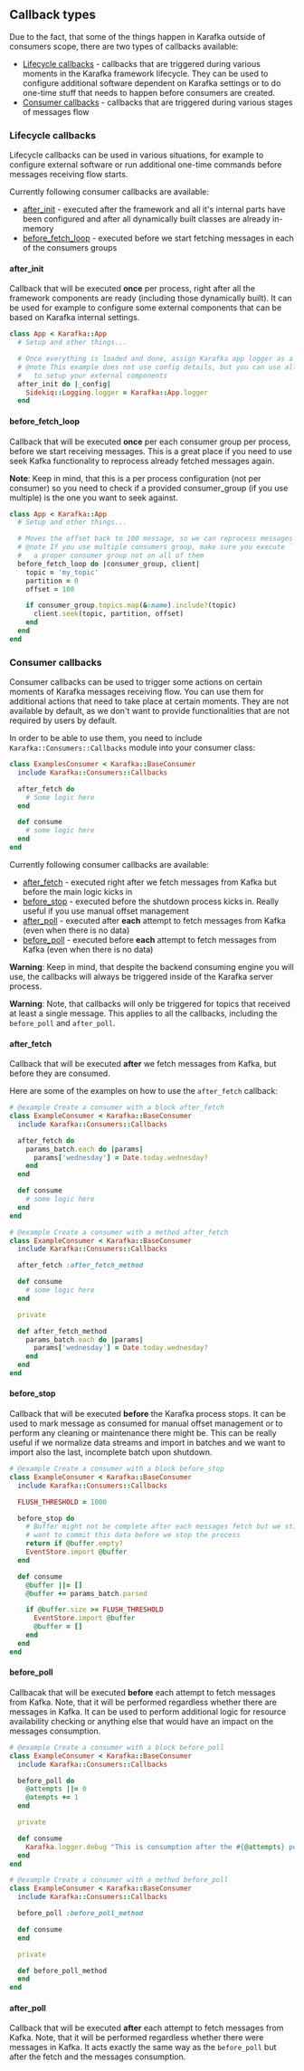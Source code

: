 ## Callback types

Due to the fact, that some of the things happen in Karafka outside of consumers scope, there are two types of callbacks available:

- [Lifecycle callbacks](#lifecycle-callbacks) - callbacks that are triggered during various moments in the Karafka framework lifecycle. They can be used to configure additional software dependent on Karafka settings or to do one-time stuff that needs to happen before consumers are created.
- [Consumer callbacks](#consumer-callbacks) - callbacks that are triggered during various stages of messages flow

### Lifecycle callbacks

Lifecycle callbacks can be used in various situations, for example to configure external software or run additional one-time commands before messages receiving flow starts.

Currently following consumer callbacks are available:

- [after_init](#after_init) - executed after the framework and all it's internal parts have been configured and after all dynamically built classes are already in-memory
- [before_fetch_loop](#before_fetch_loop) - executed before we start fetching messages in each of the consumers groups

#### after_init

Callback that will be executed **once** per process, right after all the framework components are ready (including those dynamically built). It can be used for example to configure some external components that can be based on Karafka internal settings.

```ruby
class App < Karafka::App
  # Setup and other things...

  # Once everything is loaded and done, assign Karafka app logger as a Sidekiq logger
  # @note This example does not use config details, but you can use all the config values
  #   to setup your external components
  after_init do |_config|
    Sidekiq::Logging.logger = Karafka::App.logger
  end
```

#### before_fetch_loop

Callback that will be executed **once** per each consumer group per process, before we start receiving messages. This is a great place if you need to use seek Kafka functionality to reprocess already fetched messages again.

**Note**: Keep in mind, that this is a per process configuration (not per consumer) so you need to check if a provided consumer_group (if you use multiple) is the one you want to seek against.

```ruby
class App < Karafka::App
  # Setup and other things...

  # Moves the offset back to 100 message, so we can reprocess messages again
  # @note If you use multiple consumers group, make sure you execute ```#seek``` on a client of
  #   a proper consumer group not on all of them
  before_fetch_loop do |consumer_group, client|
    topic = 'my_topic'
    partition = 0
    offset = 100

    if consumer_group.topics.map(&:name).include?(topic)
      client.seek(topic, partition, offset)
    end
  end
end
```

### Consumer callbacks

Consumer callbacks can be used to trigger some actions on certain moments of Karafka messages receiving flow. You can use them for additional actions that need to take place at certain moments. They are not available by default, as we don't want to provide functionalities that are not required by users by default.

In order to be able to use them, you need to include ```Karafka::Consumers::Callbacks``` module into your consumer class:

```ruby
class ExamplesConsumer < Karafka::BaseConsumer
  include Karafka::Consumers::Callbacks

  after_fetch do
    # Some logic here
  end

  def consume
    # some logic here
  end
end
```

Currently following consumer callbacks are available:

- [after_fetch](#after_fetch) - executed right after we fetch messages from Kafka but before the main logic kicks in
- [before_stop](#before_stop) - executed before the shutdown process kicks in. Really useful if you use manual offset management
- [after_poll](#after_poll) - executed after **each** attempt to fetch messages from Kafka (even when there is no data)
- [before_poll](#before_poll) - executed before **each** attempt to fetch messages from Kafka (even when there is no data)

**Warning**: Keep in mind, that despite the backend consuming engine you will use, the callbacks will always be triggered inside of the Karafka server process.

**Warning**: Note, that callbacks will only be triggered for topics that received at least a single message. This applies to all the callbacks, including the ```before_poll``` and ```after_poll```.

#### after_fetch

Callback that will be executed **after** we fetch messages from Kafka, but before they are consumed.

Here are some of the examples on how to use the ```after_fetch``` callback:

```ruby
# @example Create a consumer with a block after_fetch
class ExampleConsumer < Karafka::BaseConsumer
  include Karafka::Consumers::Callbacks

  after_fetch do
    params_batch.each do |params|
      params['wednesday'] = Date.today.wednesday?
    end
  end

  def consume
    # some logic here
  end
end

# @example Create a consumer with a method after_fetch
class ExampleConsumer < Karafka::BaseConsumer
  include Karafka::Consumers::Callbacks

  after_fetch :after_fetch_method

  def consume
    # some logic here
  end

  private

  def after_fetch_method
    params_batch.each do |params|
      params['wednesday'] = Date.today.wednesday?
    end
  end
end
```

#### before_stop

Callback that will be executed **before** the Karafka process stops. It can be used to mark message as consumed for manual offset management or to perform any cleaning or maintenance there might be. This can be really useful if we normalize data streams and import in batches and we want to import also the last, incomplete batch upon shutdown.

```ruby
# @example Create a consumer with a block before_stop
class ExampleConsumer < Karafka::BaseConsumer
  include Karafka::Consumers::Callbacks

  FLUSH_THRESHOLD = 1000

  before_stop do
    # Buffer might not be complete after each messages fetch but we still may
    # want to commit this data before we stop the process
    return if @buffer.empty?
    EventStore.import @buffer
  end

  def consume
    @buffer ||= []
    @buffer += params_batch.parsed

    if @buffer.size >= FLUSH_THRESHOLD
      EventStore.import @buffer
      @buffer = []
    end
  end
end
```

#### before_poll

Callbacak that will be executed **before** each attempt to fetch messages from Kafka. Note, that it will be performed regardless whether there are messages in Kafka. It can be used to perform additional logic for resource availability checking or anything else that would have an impact on the messages consumption.

```ruby
# @example Create a consumer with a block before_poll
class ExampleConsumer < Karafka::BaseConsumer
  include Karafka::Consumers::Callbacks

  before_poll do
    @attempts ||= 0
    @atempts += 1
  end

  private

  def consume
    Karafka.logger.debug "This is consumption after the #{@attempts} poll"
  end
end

# @example Create a consumer with a method before_poll
class ExampleConsumer < Karafka::BaseConsumer
  include Karafka::Consumers::Callbacks

  before_poll :before_poll_method

  def consume
  end

  private

  def before_poll_method
  end
end
```

#### after_poll

Callback that will be executed **after** each attempt to fetch messages from Kafka. Note, that it will be performed regardless whether there were messages in Kafka. It acts exactly the same way as the ```before_poll``` but after the fetch and the messages consumption.
